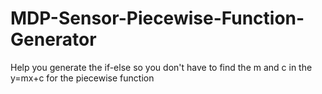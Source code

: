 # MDP-Sensor-Piecewise-Function-Generator
Help you generate the if-else so you don't have to find the m and c in the y=mx+c for the piecewise function
